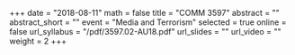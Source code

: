 +++
date = "2018-08-11"
math = false
title = "COMM 3597"
abstract = ""
abstract_short = ""
event = "Media and Terrorism"
selected = true
online = false
url_syllabus = "/pdf/3597.02-AU18.pdf"
url_slides = ""
url_video = ""
weight = 2
+++